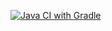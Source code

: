 [![Java CI with Gradle](https://github.com/OlgaChamina/Deadline/actions/workflows/gradle.yml/badge.svg)](https://github.com/OlgaChamina/Deadline/actions/workflows/gradle.yml)
